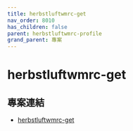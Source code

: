 ```yaml
---
title: herbstluftwmrc-get
nav_order: 8010
has_children: false
parent: herbstluftwmrc-profile
grand_parent: 專案
---
```


# herbstluftwmrc-get


## 專案連結

* [herbstluftwmrc-get](https://github.com/samwhelp/note-about-herbstluftwm/tree/gh-pages/_demo/project/herbstluftwmrc-profile/herbstluftwmrc-get)
